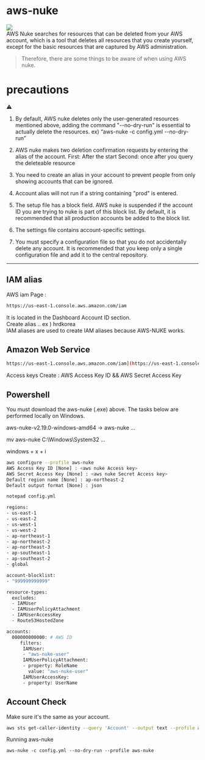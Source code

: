 # aws-nuke  
<div align="left">
   <img src="https://img.shields.io/badge/AmazonWebServices-232F3E?style=flat&logo=amazonwebservices&logoColor=white"/> <!-- AWS -->
</div>
AWS Nuke searches for resources that can be deleted from your AWS account, which is a tool that deletes all resources that you create yourself, except for the basic resources that are captured by AWS administration.  
  
> Therefore, there are some things to be aware of when using AWS nuke.

# precautions

⚠️  
1. By default, AWS nuke deletes only the user-generated resources mentioned above, adding the command "--no-dry-run" is essential to actually delete the resources.
   ex) “aws-nuke -c config.yml --no-dry-run”

2. AWS nuke makes two deletion confirmation requests by entering the alias of the account.
   First: After the start
   Second: once after you query the deleteable resource
3. You need to create an alias in your account to prevent people from only showing accounts that can be ignored.
4. Account alias will not run if a string containing "prod" is entered.
5. The setup file has a block field. AWS nuke is suspended if the account ID you are trying to nuke is part of this block list. By default, it is recommended that all production accounts be added to the block list.
6. The settings file contains account-specific settings.
7. You must specify a configuration file so that you do not accidentally delete any account. It is recommended that you keep only a single configuration file and add it to the central repository.   

--- 

## IAM alias

AWS iam Page :
   ```sh
   https://us-east-1.console.aws.amazon.com/iam
   ```
It is located in the Dashboard Account ID section.  
Create alias .. ex ) hrdkorea  
IAM aliases are used to create IAM aliases because AWS-NUKE works.

## Amazon Web Service 
   ```sh
   https://us-east-1.console.aws.amazon.com/iam](https://us-east-1.console.aws.amazon.com/iam/home#/security_credentials
   ```
Access keys Create : AWS Access Key ID && AWS Secret Access Key 

## Powershell  

You must download the aws-nuke (.exe) above. The tasks below are performed locally on Windows.

aws-nuke-v2.19.0-windows-amd64 -> aws-nuke ...  
  
mv aws-nuke C:\Windows\System32 ...

windows + x + i

  ```sh
  aws configure --profile aws-nuke
  AWS Access Key ID [None] : <aws nuke Access key>
  AWS Secret Access Key [None] : <aws nuke Secret Access key>
  Default region name [None] : ap-northeast-2
  Default output format [None] : json

  notepad config.yml

  regions:
  - us-east-1
  - us-east-2
  - us-west-1
  - us-west-2
  - ap-northeast-1
  - ap-northeast-2
  - ap-northeast-3
  - ap-southeast-1
  - ap-southeast-2
  - global

  account-blocklist:
  - "999999999999"

  resource-types:
    excludes:
    - IAMUser
    - IAMUserPolicyAttachment
    - IAMUserAccessKey
    - Route53HostedZone

  accounts:
    000000000000: # AWS ID
       filters:
        IAMUser:
        - "aws-nuke-user"
        IAMUserPolicyAttachment:
        - property: RoleName
          value: "aws-nuke-user"
        IAMUserAccessKey:
        - property: UserName
  ```

## Account Check

Make sure it's the same as your account.
  ```sh
  aws sts get-caller-identity --query 'Account' --output text --profile aws-nuke
  ```

Running aws-nuke
  ```sh
  aws-nuke -c config.yml --no-dry-run --profile aws-nuke
  ```


